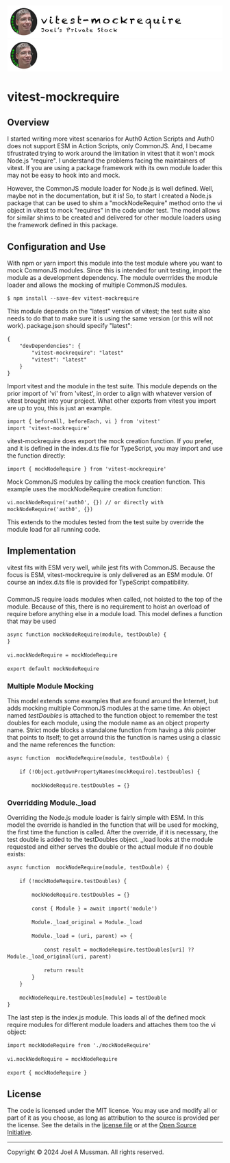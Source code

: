 ![Banner Light](./.assets/banner-vitest-mockrequire-light.png#gh-light-mode-only)
![banner Dark](./.assets/banner-vitest-mockrequire-dark.png#gh-dark-mode-only)

# vitest-mockrequire

## Overview

I started writing more vitest scenarios for Auth0 Action Scripts and Auth0 does not support ESM in Action Scripts, only CommonJS.
And, I became tifrustrated trying to work around the limitation in vitest that it won't mock Node.js "require".
I understand the problems facing the maintainers of vitest.
If you are using a package framework with its own module loader this may not be easy to hook into and mock.

However, the CommonJS module loader for Node.js is well defined.
Well, maybe not in the documentation, but it is!
So, to start I created a Node.js package that can be used to shim a "mockNodeRequire" method onto the vi object in vitest
to mock "requires" in the code under test.
The model allows for similar shims to be created and delivered for other module loaders using the framework defined
in this package.

## Configuration and Use

With npm or yarn import this module into the test module where you want to mock CommonJS modules.
Since this is intended for unit testing, import the module as a development dependency.
The module overrrides the module loader and allows the mocking of multiple CommonJS modules.

```
$ npm install --save-dev vitest-mockrequire
```

This module depends on the "latest" version of vitest; the test suite also needs to do that to make
sure it is using the same version (or this will not work).
package.json should specify "latest":

```
{
    "devDependencies": {
        "vitest-mockrequire": "latest"
        "vitest": "latest"
    }
}
```

Import vitest and the module in the test suite.
This module depends on the prior import of 'vi' from 'vitest', in order to align
with whatever version of vitest brought into your project.
What other exports from vitest you import are up to you, this is just an example.

```
import { beforeAll, beforeEach, vi } from 'vitest'
import 'vitest-mockrequire'
```

vitest-mockrequire does export the mock creation function.
If you prefer, and it is defined in the index.d.ts file for TypeScript, you
may import and use the function directly:

```
import { mockNodeRequire } from 'vitest-mockrequire'
```

Mock CommonJS modules by calling the mock creation function.
This example uses the mockNodeRequire creation function:

```
vi.mockNodeRequire('auth0', {}) // or directly with mockNodeRequire('auth0', {})
```

This extends to the modules tested from the test suite by override the module load for all running code.

## Implementation

vitest fits with ESM very well, while jest fits with CommonJS.
Because the focus is ESM, vitest-mockrequire is only delivered as an ESM module.
Of course an index.d.ts file is provided for TypeScript compatibility.

### 

CommonJS require loads modules when called, not hoisted to the top of the module.
Because of this, there is no requirement to hoist an overload of require before anything
else in a module load.
This model defines a function that may be used 

```
async function mockNodeRequire(module, testDouble) {
}

vi.mockNodeRequire = mockNodeRequire

export default mockNodeRequire
```

### Multiple Module Mocking

This model extends some examples that are found around the Internet, but adds mocking multiple
CommonJS modules at the same time.
An object named *testDoubles* is attached to the function object to remember the test doubles
for each module, using the module name as an object property name.
Strict mode blocks a standalone function from having a *this* pointer that points to itself;
to get arround this the function is names using a classic  and the name references
the function:

```
async function  mockNodeRequire(module, testDouble) {

    if (!Object.getOwnPropertyNames(mockRequire).testDoubles) {

        mockNodeRequire.testDoubles = {}
```

### Overridding Module._load

Overriding the Node.js module loader is fairly simple with ESM.
In this model the override is handled in the function that will be used for mocking, the first time the
function is called.
After the override, if it is necessary, the test double is added to the testDoubles object.
_load looks at the module requested and either serves the double or the actual module if no double exists:

```
async function  mockNodeRequire(module, testDouble) {

    if (!mockNodeRequire.testDoubles) {

        mockNodeRequire.testDoubles = {}

        const { Module } = await import('module')

        Module._load_original = Module._load

        Module._load = (uri, parent) => {

            const result = mocNodeRequire.testDoubles[uri] ?? Module._load_original(uri, parent)

            return result
        }
    }

    mockNodeRequire.testDoubles[module] = testDouble
}
```

The last step is the index.js module.
This loads all of the defined mock require modules for different module loaders and attaches them
too the vi object:

```
import mockNodeRequire from './mockNodeRequire'

vi.mockNodeRequire = mockNodeRequire

export { mockNodeRequire }
```

## License

The code is licensed under the MIT license. You may use and modify all or part of it as you choose, as long as attribution to the source is provided per the license. See the details in the [license file](./LICENSE.md) or at the [Open Source Initiative](https://opensource.org/licenses/MIT).


<hr>
Copyright © 2024 Joel A Mussman. All rights reserved.